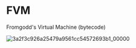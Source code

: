 # FVM
Fromgodd's Virtual Machine (bytecode)

![3a2f3c926a25479a9561cc54572693b1_00000](https://github.com/fromgodd/FVM/assets/97128346/9b0d751b-fafc-4665-bf46-97829c5258bf)
